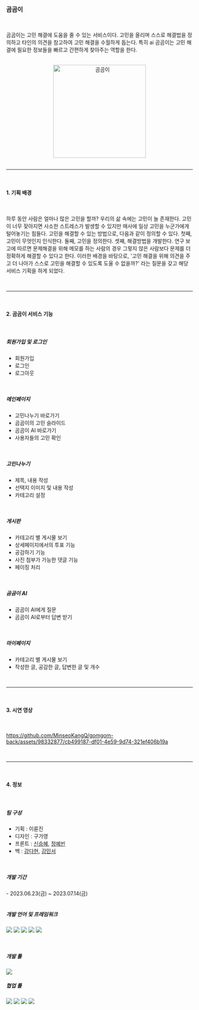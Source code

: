 <h3>곰곰이</h3>

<br>

 곰곰이는 고민 해결에 도움을 줄 수 있는 서비스이다. 고민을 올리며 스스로 해결법을 정의하고 타인의 의견을 참고하여 고민 해결을 수월하게 돕는다. 특히 ai 곰곰이는 고민 해결에 필요한 정보들을 빠르고 간편하게 찾아주는 역할을 한다.

<br>

<div align="center">
 <img width="250" alt="곰곰이" src="https://github.com/MinseoKangQ/gomgom-back/assets/98332877/24cbc501-cc4a-4d1f-a4fd-f0b8b38127ca">
</div>

<br>

---

<br>

<h4> 1. 기획 배경</h4>

<br>

 하루 동안 사람은 얼마나 많은 고민을 할까? 우리의 삶 속에는 고민이 늘 존재한다. 고민이 너무 잦아지면 사소한 스트레스가 발생할 수 있지만 매사에 일상 고민을 누군가에게 털어놓기는 힘들다. 고민을 해결할 수 있는 방법으로, 다음과 같이 정의할 수 있다. 첫째, 고민이 무엇인지 인식한다. 둘째, 고민을 정의한다. 셋째, 해결방법을 개발한다. 연구 보고에 따르면 문제해결을 위해 메모를 하는 사람의 경우 그렇지 않은 사람보다 문제를 더 정확하게 해결할 수 있다고 한다. 이러한 배경을 바탕으로, '고민 해결을 위해 의견을 주고 더 나아가 스스로 고민을 해결할 수 있도록 도울 수 없을까?' 라는 질문을 갖고 해당 서비스 기획을 하게 되었다.

<br>

---

<br>

<h4> 2. 곰곰이 서비스 기능</h4>

<br>

<h5>회원가입 및 로그인</h5>

- 회원가입
- 로그인
- 로그아웃

<br>

<h5>메인페이지</h5>

- 고민나누기 바로가기
- 곰곰이의 고민 슬라이드
- 곰곰이 AI 바로가기
- 사용자들의 고민 확인

<br>


<h5>고민나누기</h5>

- 제목, 내용 작성
- 선택지 이미지 및 내용 작성
- 카테고리 설정

<br>

<h5>게시판</h5>

- 카테고리 별 게시물 보기
- 상세페이지에서의 투표 기능
- 공감하기 기능
- 사진 첨부가 가능한 댓글 기능
- 페이징 처리

<br>

<h5>곰곰이 AI</h5>

- 곰곰이 AI에게 질문
- 곰곰이 AI로부터 답변 받기

<br>

<h5>마이페이지</h5>

- 카테고리 별 게시물 보기
- 작성한 글, 공감한 글, 답변한 글 및 개수

<br>

---

<br>

<h4>3. 시연 영상</h4>

<br>

https://github.com/MinseoKangQ/gomgom-back/assets/98332877/cb499187-df01-4e59-9d74-321ef406b19a

<br>

---

<br>

<h4>4. 정보</h4>

<br>

<h5>팀 구성</h5>

- 기획 : 이륜진
- 디자인 : 구가영
- 프론트 : <a href="https://github.com/drimh">신승혜</a>, <a href="https://github.com/benniejung">정예빈</a>
- 백 : <a href="https://github.com/hyeonda02">강다현</a>, <a href="https://github.com/MinseoKangQ">강민서</a>

<br>

<h5>개발 기간</h5>
- 2023.06.23(금) ~ 2023.07.14(금)

<br>
<br>

<h5>개발 언어 및 프레임워크</h5>

<img src="https://img.shields.io/badge/HTML5-E34F26?style=for-the-badge&logo=HTML5&logoColor=white"/> <img src="https://img.shields.io/badge/CSS3-1572B6?style=for-the-badge&logo=CSS3&logoColor=white"/> <img src="https://img.shields.io/badge/JavaScript-F7DF1E?style=for-the-badge&logo=JavaScript&logoColor=white"/>
<img src="https://img.shields.io/badge/Python-3766AB?style=for-the-badge&logo=Python&logoColor=white"/> <img src="https://img.shields.io/badge/Django-092E20?style=for-the-badge&logo=Django&logoColor=white)"/>

<br>

<h5>개발 툴</h5>

<img src="https://img.shields.io/badge/Visual Studio-5C2D91?style=for-the-badge&logo=Visual Studio&logoColor=white"/>

<br>

<h5>협업 툴</h5>

<img src="https://img.shields.io/badge/Figma-F24E1E?style=for-the-badge&logo=Figma&logoColor=white"/> <img src="https://img.shields.io/badge/Discord-5865F2?style=for-the-badge&logo=Discord&logoColor=white"/> <img src="https://img.shields.io/badge/Notion-black?style=for-the-badge&logo=Notion&logoColor=white"/> <img src="https://img.shields.io/badge/Github-black?style=for-the-badge&logo=Github&logoColor=white"/>
